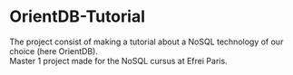 # OrientDB-Tutorial

The project consist of making a tutorial about a NoSQL technology of our choice (here OrientDB).  
Master 1 project made for the NoSQL cursus at Efrei Paris.
